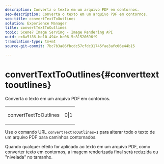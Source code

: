 ```yaml
---
description: Converta o texto em um arquivo PDF em contornos.
seo-description: Converta o texto em um arquivo PDF em contornos.
seo-title: convertTextToOutlines
solution: Experience Manager
title: convertTextToOutlines
topic: Scene7 Image Serving - Image Rendering API
uuid: ec8a5f86-be10-494e-bc06-5c81520696f9
translation-type: tm+mt
source-git-commit: 7bc7b3a86fbcdc57cfdc31745fae3afc06e44b15

---
```



# convertTextToOutlines{#converttexttooutlines}

Converta o texto em um arquivo PDF em contornos.

<table id="simpletable_FDE0D8786BC747AF87A336452500E695"> 
 <tr class="strow"> 
  <td class="stentry"> <p><span class="codeph"> convertTextToOutlines</span> </p> </td> 
  <td class="stentry"> <p>0|1 </p></td> 
 </tr> 
</table>

Use o comando URL `convertTextToOutlines=1` para alterar todo o texto de um arquivo PDF para caminhos contornados.

Quando qualquer efeito for aplicado ao texto em um arquivo PDF, como converter texto em contornos, a imagem renderizada final será reduzida ou &quot;nivelada&quot; no tamanho.
